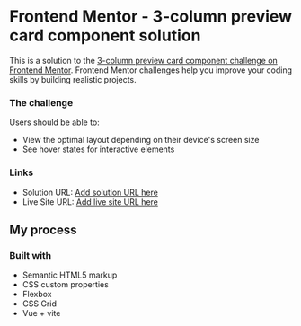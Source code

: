 # Frontend Mentor - 3-column preview card component solution

This is a solution to the [3-column preview card component challenge on Frontend Mentor](https://www.frontendmentor.io/challenges/3column-preview-card-component-pH92eAR2-). Frontend Mentor challenges help you improve your coding skills by building realistic projects. 

### The challenge

Users should be able to:

- View the optimal layout depending on their device's screen size
- See hover states for interactive elements

### Links

- Solution URL: [Add solution URL here](https://github.com/DomeniqueRosa/DomeniqueRosa.github.io/tree/main/3-column-preview-card-component-main)
- Live Site URL: [Add live site URL here](https://domenique-rosa-github-io-jimv.vercel.app/)

## My process

### Built with

- Semantic HTML5 markup
- CSS custom properties
- Flexbox
- CSS Grid
- Vue + vite


